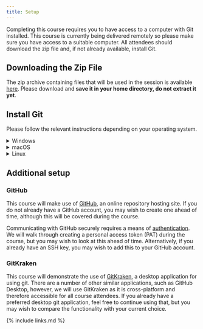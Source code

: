 ```yaml
---
title: Setup
---
```


Completing this course requires you to have access to a computer with Git
installed. This course is currently being delivered remotely so please make sure
you have access to a suitable computer. All attendees should download the zip
file and, if not already available, install Git.

## Downloading the Zip File

The zip archive containing files that will be used in the session is available
[here](code/recipe.zip). Please download and **save it in your home directory,
do not extract it yet**.

## Install Git

Please follow the relevant instructions depending on your operating system.

<details>
  <summary>Windows</summary>

  1. Download the Git for Windows [installer](https://git-for-windows.github.io/).
  1. Run the installer and follow the steps below:
     1. Click on "Next" four times (two times if you've previously installed Git). You don't need to change anything in the Information, location, components, and start menu screens.
     1. From the dropdown menu select "Use the nano editor by default" and click on "Next".
     1. Select “Override the default branch name for new repositories” and use inclusive terms like “main” (Refer: [The new Git default branch name(https://about.gitlab.com/blog/2021/03/10/new-git-default-branch-name/))
     1. Ensure that "Git from the command line and also from 3rd-party software" is selected and click on "Next". (If you don't do this Git Bash will not work properly, requiring you to remove the Git Bash installation, re-run the installer and to select the "Git from the command line and also from 3rd-party software" option.)
     1. Ensure that "Use bundled OpenSSH" is selected and click on "Next".
     1. Ensure that "Use the native Windows Secure Channel library" is selected and click on "Next".
     1. Ensure that "Checkout Windows-style, commit Unix-style line endings" is selected and click on "Next".
     1. Ensure that "Use Windows' default console window" is selected and click on "Next".
     1. Ensure that “Fast-forward or merge” is selected and click on "Next".
     1. Ensure that “Git Credential Manager” is selected and click on "Next".
     1. Ensure that "Enable file system caching" is selected and click on "Next".
     1. Ensure to select “Enable experimental built-in file system monitor” and click on "Install".
     1. Click on "Finish".
  1. If your "HOME" environment variable is not set (or you don't know what this is):
     1. Open command prompt (Open Start Menu then type `cmd` and press [Enter])
     1. Type the following line into the command prompt window exactly as shown: `setx HOME "%USERPROFILE%"`
     1. Press [Enter], you should see `SUCCESS: Specified value was saved`.
     1. Quit command prompt by typing `exit` then pressing [Enter]

  This will provide you with both Git and Bash via the program Git Bash. You
  should be able to launch Git Bash from the Start Menu. Within the window that
  launches enter the command `git --version` and press enter. You should see
  output similar to that below:
  ```
  git version 2.40.0.windows-1
  ```
</details>

<details>
  <summary>macOS</summary>

  Apple provide a suite of UNIX-style command line tools that includes git. Install
  them by opening the "Terminal" app and running:

  ```bash
  $ xcode-select --install
  xcode-select: note: install requested for command line developer tools
  ```

  This will open a dialog that asks for your confirmation to install the tools. If
  it does not open a dialog, it may be because it is already installed (the error
  message will be clear).

  To check the installation was successful open the "Terminal" app. In the window
  that launches enter the command `git --version` and press enter. You should see
  output similar to that below:
  ```
  git version 2.37.1 (Apple Git-137.1)
  ```

  **If the above does not work**, you may have and older version of macOS.
  Try the following: install Git for Mac by downloading and running the
  most recent "mavericks" installer from [this list][installer-list]. Because this
  installer is not signed by the developer, you may have to right click (control
  click) on the .pkg file, click Open, and click Open on the pop up window. After
  installing Git, there will not be anything in your `/Applications` folder, as
  Git is a command line program. **For older versions of OS X (10.5-10.8)** use
  the most recent available installer labelled "snow-leopard" [available
  here][snow-leopard].

  [installer-list]: http://sourceforge.net/projects/git-osx-installer/files/
  [snow-leopard]: http://sourceforge.net/projects/git-osx-installer/files/
</details>

<details>
  <summary>Linux</summary>

  If Git is not already available on your machine you can try to install it via
  your distribution's package manager. For Debian/Ubuntu run `sudo apt-get install
  git` and for Fedora run `sudo dnf install git`.

  To check the installation was successful open a new terminal. In the window that
  launches enter the command `git --version` and press enter. You should see
  output similar to the below:
  ```
  git version 2.40.0
  ```
</details>

## Additional setup

### GitHub

This course will make use of [GitHub](https://github.com), an online repository hosting 
site. If you do not already have a GitHub account, you may wish to create one ahead of
time, although this will be covered during the course.

Communicating with GitHub securely requires a means of 
[authentication](https://docs.github.com/en/authentication). We will walk through
creating a personal access token (PAT) during the course, but you may wish to look at
this ahead of time. Alternatively, if you already have an SSH key, you may wish to add
this to your GitHub account. 

### GitKraken

This course will demonstrate the use of [GitKraken](https://gitkraken.com/), a desktop
application for using git. There are a number of other similar applications, such as 
GitHub Desktop, however, we will use GitKraken as it is cross-platform and therefore
accessible for all course attendees. If you already have a preferred desktop git 
application, feel free to continue using that, but you may wish to compare the 
functionality with your current choice.

{% include links.md %}
